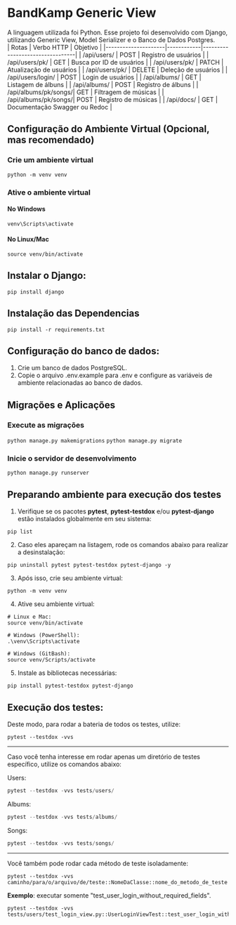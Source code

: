 # BandKamp Generic View
A linguagem utilizada foi Python.
Esse projeto foi desenvolvido com Django, utilizando Generic View, Model Serializer e o Banco de Dados Postgres.  
| Rotas               | Verbo HTTP | Objetivo                        |
|---------------------|------------|---------------------------------|
| /api/users/         | POST       | Registro de usuários            |
| /api/users/pk/      | GET        | Busca por ID de usuários        |
| /api/users/pk/      | PATCH      | Atualização de usuários         |
| /api/users/pk/      | DELETE     | Deleção de usuários             |
| /api/users/login/   | POST       | Login de usuários               |
| /api/albums/        | GET        | Listagem de álbuns              |
| /api/albums/        | POST       | Registro de álbuns              |
| /api/albums/pk/songs/| GET        | Filtragem de músicas            |
| /api/albums/pk/songs/| POST       | Registro de músicas             |
| /api/docs/          | GET        | Documentação Swagger ou Redoc   |  

## Configuração do Ambiente Virtual (Opcional, mas recomendado)
### Crie um ambiente virtual
```python -m venv venv```

### Ative o ambiente virtual
#### No Windows
```venv\Scripts\activate```
#### No Linux/Mac
```source venv/bin/activate```


## Instalar o Django:
```pip install django```

## Instalação das Dependencias
```pip install -r requirements.txt```


## Configuração do banco de dados:
1. Crie um banco de dados PostgreSQL.
2. Copie o arquivo .env.example para .env e configure as variáveis de ambiente relacionadas ao banco de dados.

## Migrações e Aplicações
### Execute as migrações
```python manage.py makemigrations```
```python manage.py migrate```

### Inicie o servidor de desenvolvimento
```python manage.py runserver```




## Preparando ambiente para execução dos testes

1. Verifique se os pacotes **pytest**, **pytest-testdox** e/ou **pytest-django** estão instalados globalmente em seu sistema:
```shell
pip list
```

2. Caso eles apareçam na listagem, rode os comandos abaixo para realizar a desinstalação:

```shell
pip uninstall pytest pytest-testdox pytest-django -y
```

3. Após isso, crie seu ambiente virtual:
```shell
python -m venv venv
```

4. Ative seu ambiente virtual:

```shell
# Linux e Mac:
source venv/bin/activate

# Windows (PowerShell):
.\venv\Scripts\activate

# Windows (GitBash):
source venv/Scripts/activate
```

5. Instale as bibliotecas necessárias:

```shell
pip install pytest-testdox pytest-django
```


## Execução dos testes:
Deste modo, para rodar a bateria de todos os testes, utilize:
```shell
pytest --testdox -vvs
```
---

Caso você tenha interesse em rodar apenas um diretório de testes específico, utilize os comandos abaixo:

Users:
```python
pytest --testdox -vvs tests/users/
```

Albums:
```python
pytest --testdox -vvs tests/albums/
```

Songs:
```python
pytest --testdox -vvs tests/songs/
```

---

Você também pode rodar cada método de teste isoladamente:

```shell
pytest --testdox -vvs caminho/para/o/arquivo/de/teste::NomeDaClasse::nome_do_metodo_de_teste
```

**Exemplo**: executar somente "test_user_login_without_required_fields".

```shell
pytest --testdox -vvs tests/users/test_login_view.py::UserLoginViewTest::test_user_login_without_required_fields
```